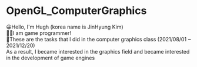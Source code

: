 # OpenGL_ComputerGraphics
😀Hello, I'm Hugh (korea name is JinHyung Kim)  
👨‍💻I am game programmer!  
📅These are the tasks that I did in the computer graphics class (2021/08/01 ~ 2021/12/20)  
As a result, I became interested in the graphics field and became interested in the development of game engines  
